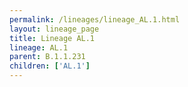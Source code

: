 ```yaml
---
permalink: /lineages/lineage_AL.1.html
layout: lineage_page
title: Lineage AL.1
lineage: AL.1
parent: B.1.1.231
children: ['AL.1']
---
```

